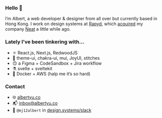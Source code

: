 ### Hello 👋
I’m Albert, a web developer & designer from all over but currently based in Hong Kong. I work on design systems at [Rapyd](https://www.rapyd.net), which [acquired](https://www.rapyd.net/company/news/press-releases/rapyd-completes-acquisition-of-neat/) my company [Neat](https://www.neatcommerce.com) a little while ago.

### Lately I’ve been tinkering with...
- ⚛ React.js, Next.js, RedwoodJS 
- 🎨 theme-ui, chakra-ui, mui, JoyUI, stitches
- 🙃 a Figma + CodeSandbox + Jira workflow
- ⚗️ svelte + sveltekit
- 🥲 Docker + AWS (halp me it’s so hard)

### Contact
- 🌐 [albertyu.co](https://albertyu.co/)
- 📬 inbox@albertyu.co
- 💬 `@mj12albert` in [design.systems/slack](http://design.systems/slack/)


<!--
**mj12albert/mj12albert** is a ✨ _special_ ✨ repository because its `README.md` (this file) appears on your GitHub profile.

Here are some ideas to get you started:

- 🔭 I’m currently working on ...
- 🌱 I’m currently learning ...
- 👯 I’m looking to collaborate on ...
- 🤔 I’m looking for help with ...
- 💬 Ask me about ...
- 📫 How to reach me: ...
- 😄 Pronouns: ...
- ⚡ Fun fact: ...
-->
